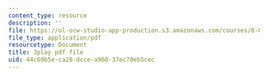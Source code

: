 ```yaml
---
content_type: resource
description: ''
file: https://ol-ocw-studio-app-production.s3.amazonaws.com/courses/8-04-quantum-physics-i-spring-2016/44c69b5eca28dccea96037ec70eb5cec_3Cij8HYKXOk.pdf
file_type: application/pdf
resourcetype: Document
title: 3play pdf file
uid: 44c69b5e-ca28-dcce-a960-37ec70eb5cec
---
```

